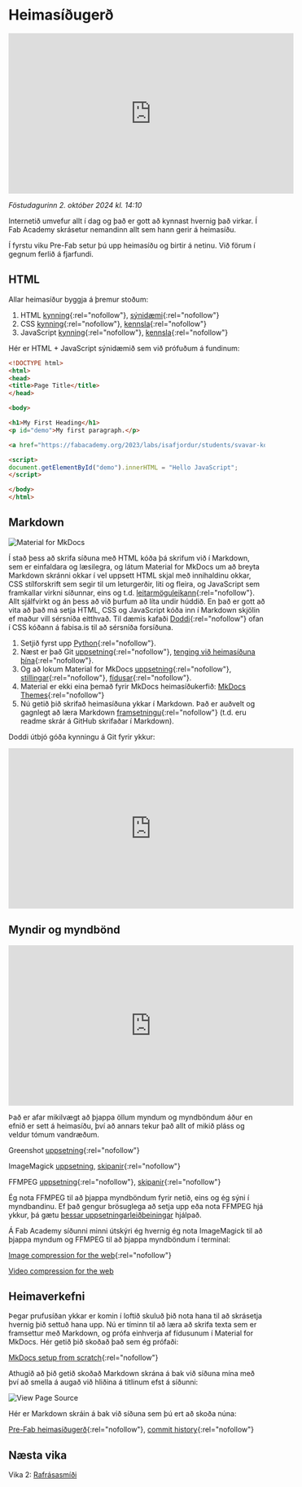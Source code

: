 # Heimasíðugerð

<iframe width="560" height="315" src="https://www.youtube.com/embed/EeMIN_5TqUg?si=gzsNUB6_8OFsrZpl" title="YouTube video player" frameborder="0" allow="accelerometer; autoplay; clipboard-write; encrypted-media; gyroscope; picture-in-picture; web-share" referrerpolicy="strict-origin-when-cross-origin" allowfullscreen></iframe>

*Föstudagurinn 2. október 2024 kl. 14:10*

Internetið umvefur allt í dag og það er gott að kynnast hvernig það virkar. Í Fab Academy skrásetur nemandinn allt sem hann gerir á heimasíðu.

Í fyrstu viku Pre-Fab setur þú upp heimasíðu og birtir á netinu. Við förum í gegnum ferlið á fjarfundi.

## HTML

Allar heimasíður byggja á þremur stoðum:

1. HTML [kynning](https://www.w3schools.com/html/html_intro.asp){:rel="nofollow"}, [sýnidæmi](https://www.w3schools.com/html/html_basic.asp){:rel="nofollow"}
1. CSS [kynning](https://www.w3schools.com/css/css_intro.asp){:rel="nofollow"}, [kennsla](https://www.w3schools.com/css/){:rel="nofollow"}
1. JavaScript [kynning](https://www.w3schools.com/js/js_intro.asp){:rel="nofollow"}, [kennsla](https://www.w3schools.com/js/DEFAULT.asp){:rel="nofollow"}

Hér er HTML + JavaScript sýnidæmið sem við prófuðum á fundinum:

``` html
<!DOCTYPE html>
<html>
<head>
<title>Page Title</title>
</head>

<body>

<h1>My First Heading</h1>
<p id="demo">My first paragraph.</p>

<a href="https://fabacademy.org/2023/labs/isafjordur/students/svavar-konradsson/" rel="nofollow">Fab Academy síða Svavar</a>

<script>
document.getElementById("demo").innerHTML = "Hello JavaScript";
</script>

</body>
</html>
```

## Markdown

![Material for MkDocs](https://fabacademy.org/2023/labs/isafjordur/students/svavar-konradsson/assignments/images/material.png)

Í stað þess að skrifa síðuna með HTML kóða þá skrifum við í Markdown, sem er einfaldara og læsilegra, og látum Material for MkDocs um að breyta Markdown skránni okkar í vel uppsett HTML skjal með innihaldinu okkar, CSS stílforskrift sem segir til um leturgerðir, liti og fleira, og JavaScript sem framkallar virkni síðunnar, eins og t.d. [leitarmöguleikann](https://squidfunk.github.io/mkdocs-material/setup/setting-up-site-search/){:rel="nofollow"}. Allt sjálfvirkt og án þess að við þurfum að líta undir húddið. En það er gott að vita að það má setja HTML, CSS og JavaScript kóða inn í Markdown skjölin ef maður vill sérsníða eitthvað. Til dæmis kafaði [Doddi](https://fabacademy.org/archives/2015/eu/students/gunnarsson.thorarinn_b.b/index.html){:rel="nofollow"} ofan í CSS kóðann á fabisa.is til að sérsníða forsíðuna.

1. Setjið fyrst upp [Python](https://www.python.org/){:rel="nofollow"}.
1. Næst er það Git [uppsetning](https://git-scm.com/){:rel="nofollow"}, [tenging við heimasíðuna þína](https://fabacademy.org/2023/labs/isafjordur/students/svavar-konradsson/assignments/week01.html#git-setup){:rel="nofollow"}.
1. Og að lokum Material for MkDocs [uppsetning](https://squidfunk.github.io/mkdocs-material/getting-started/){:rel="nofollow"}, [stillingar](https://squidfunk.github.io/mkdocs-material/setup/){:rel="nofollow"}, [fídusar](https://squidfunk.github.io/mkdocs-material/reference/){:rel="nofollow"}.
2. Material er ekki eina þemað fyrir MkDocs heimasíðukerfið: [MkDocs Themes](https://github.com/mkdocs/mkdocs/wiki/MkDocs-Themes){:rel="nofollow"}
3. Nú getið þið skrifað heimasíðuna ykkar í Markdown. Það er auðvelt og gagnlegt að læra Markdown [framsetningu](https://www.markdownguide.org/basic-syntax/){:rel="nofollow"} (t.d. eru readme skrár á GitHub skrifaðar í Markdown).

Doddi útbjó góða kynningu á Git fyrir ykkur:

<iframe width="560" height="315" src="https://www.youtube.com/embed/sRx585XjQrE?si=pqZdQVjY_Cb9UtsI" title="YouTube video player" frameborder="0" allow="accelerometer; autoplay; clipboard-write; encrypted-media; gyroscope; picture-in-picture; web-share" referrerpolicy="strict-origin-when-cross-origin" allowfullscreen></iframe>

## Myndir og myndbönd 

<iframe width="560" height="315" src="https://www.youtube.com/embed/hpqzA3OpYOs?si=gj5rvKdwGXEiRIdZ" title="YouTube video player" frameborder="0" allow="accelerometer; autoplay; clipboard-write; encrypted-media; gyroscope; picture-in-picture; web-share" referrerpolicy="strict-origin-when-cross-origin" allowfullscreen></iframe>

Það er afar mikilvægt að þjappa öllum myndum og myndböndum áður en efnið er sett á heimasíðu, því að annars tekur það allt of mikið pláss og veldur tómum vandræðum.

Greenshot [uppsetning](https://getgreenshot.org/){:rel="nofollow"}

ImageMagick [uppsetning](https://imagemagick.org/index.php), [skipanir](https://fabacademy.org/2023/labs/isafjordur/students/svavar-konradsson/assignments/week01.html#image-compression-for-the-web){:rel="nofollow"}

FFMPEG [uppsetning](https://www.ffmpeg.org/){:rel="nofollow"}, [skipanir](http://academy.cba.mit.edu/classes/computer_design/video.html){:rel="nofollow"}

Ég nota FFMPEG til að þjappa myndböndum fyrir netið, eins og ég sýni í myndbandinu. Ef það gengur brösuglega að setja upp eða nota FFMPEG hjá ykkur, þá gætu [þessar uppsetningarleiðbeiningar](https://phoenixnap.com/kb/ffmpeg-windows) hjálpað.

Á Fab Academy síðunni minni útskýri ég hvernig ég nota ImageMagick til að þjappa myndum og FFMPEG til að þjappa myndböndum í terminal:

[Image compression for the web](https://fabacademy.org/2023/labs/isafjordur/students/svavar-konradsson/assignments/week01.html#image-compression-for-the-web){:rel="nofollow"}

[Video compression for the web](https://fabacademy.org/2023/labs/isafjordur/students/svavar-konradsson/assignments/week01.html#video-compression-for-the-web)

## Heimaverkefni

Þegar prufusíðan ykkar er komin í loftið skuluð þið nota hana til að skrásetja hvernig þið settuð hana upp. Nú er tíminn til að læra að skrifa texta sem er framsettur með Markdown, og prófa einhverja af fídusunum í Material for MkDocs. Hér getið þið skoðað það sem ég prófaði:

[MkDocs setup from scratch](https://fabacademy.org/2023/labs/isafjordur/students/svavar-konradsson/assignments/week01.html#mkdocs-setup-from-scratch){:rel="nofollow"}

Athugið að þið getið skoðað Markdown skrána á bak við síðuna mína með því að smella á augað við hliðina á titlinum efst á síðunni:

![View Page Source](images/view-source.png)

Hér er Markdown skráin á bak við síðuna sem þú ert að skoða núna:

[Pre-Fab heimasíðugerð](https://github.com/fablabisastaff/fabisa_site/blob/main/docs/N%C3%A1msefni/Pre-Fab/1-heimasidugerd.md?plain=1){:rel="nofollow"}, [commit history](https://github.com/fablabisastaff/fabisa_site/commits/main/docs/N%C3%A1msefni/Pre-Fab/1-heimasidugerd.md){:rel="nofollow"}

## Næsta vika

Vika 2: [Rafrásasmíði](2-rafrasasmidi.md)